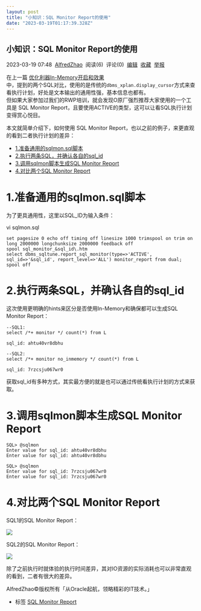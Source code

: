 ```yaml
---
layout: post
title: "小知识：SQL Monitor Report的使用"
date: "2023-03-19T01:17:39.328Z"
---
```

小知识：SQL Monitor Report的使用
-------------------------

2023-03-19 07:48  [AlfredZhao](https://www.cnblogs.com/jyzhao/)  阅读(6)  评论(0)  [编辑](https://i.cnblogs.com/EditPosts.aspx?postid=17232415)  [收藏](javascript:void(0))  [举报](javascript:void(0))

在上一篇 [优化利器In-Memory开启和效果](https://www.cnblogs.com/jyzhao/p/17232233.html)  
中，提到的两个SQL对比，使用的是传统的`dbms_xplan.display_cursor`方式来查看执行计划，好处是文本输出的通用性强，基本信息也都有。  
但如果大家参加过我们的RWP培训，就会发现O原厂强烈推荐大家使用的一个工具是 SQL Monitor Report，且要使用ACTIVE的类型，这可以让看SQL执行计划变得赏心悦目。

本文就简单介绍下，如何使用 SQL Monitor Report，也以之前的例子，来更直观的看到二者执行计划的差异：

*   [1.准备通用的sqlmon.sql脚本](#1)
*   [2.执行两条SQL，并确认各自的sql\_id](#2)
*   [3.调用sqlmon脚本生成SQL Monitor Report](#3)
*   [4.对比两个SQL Monitor Report](#4)

1.准备通用的sqlmon.sql脚本
===================

为了更具通用性，这里以SQL\_ID为输入条件：

vi sqlmon.sql

    set pagesize 0 echo off timing off linesize 1000 trimspool on trim on long 2000000 longchunksize 2000000 feedback off
    spool sql_monitor_&sql_id\.htm
    select dbms_sqltune.report_sql_monitor(type=>'ACTIVE', sql_id=>'&sql_id', report_level=>'ALL') monitor_report from dual;
    spool off
    

2.执行两条SQL，并确认各自的sql\_id
=======================

这次使用更明确的hints来区分是否使用In-Memory和确保都可以生成SQL Monitor Report：

    --SQL1:
    select /*+ monitor */ count(*) from L
    
    sql_id: ahtu40vr8dbhu
    
    --SQL2:
    select /*+ monitor no_inmemory */ count(*) from L
    
    sql_id: 7rzcsju067wr0
    

获取sql\_id有多种方式，其实最方便的就是也可以通过传统看执行计划的方式来获取。

3.调用sqlmon脚本生成SQL Monitor Report
================================

    SQL> @sqlmon
    Enter value for sql_id: ahtu40vr8dbhu
    Enter value for sql_id: ahtu40vr8dbhu
    
    SQL> @sqlmon
    Enter value for sql_id: 7rzcsju067wr0
    Enter value for sql_id: 7rzcsju067wr0
    

4.对比两个SQL Monitor Report
========================

SQL1的SQL Monitor Report：

![](https://images.cnblogs.com/cnblogs_com/jyzhao/1964926/o_230318234452_ahtu40vr8dbhu.png)

SQL2的SQL Monitor Report：

![](https://images.cnblogs.com/cnblogs_com/jyzhao/1964926/o_230318234504_7rzcsju067wr0.png)

除了之前执行时就体验的执行时间差异，其对IO资源的实际消耗也可以非常直观的看到，二者有很大的差异。

AlfredZhao©版权所有「从Oracle起航，领略精彩的IT技术。」

*   标签 [SQL Monitor Report](https://www.cnblogs.com/jyzhao/tag/SQL%20Monitor%20Report/)